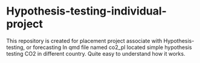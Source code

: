 # Hypothesis-testing-individual-project
This repository is created for placement project associate with Hypothesis-testing, or forecasting
In qmd file named co2_pl located simple hypothesis testing CO2 in different country. Quite easy to understand how it works.
